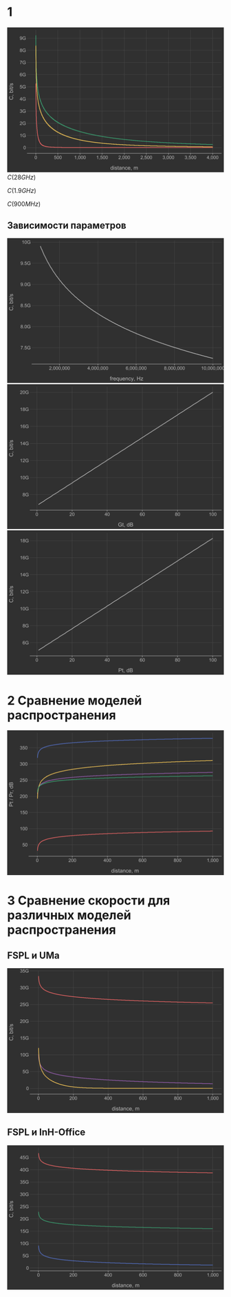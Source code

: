 # 1
![img_1.png](5-1-1.png)
$C(28GHz)$

$C(1.9GHz)$

$C(900MHz)$

## Зависимости параметров
![img_1.png](5-1-2.png)
![img_1.png](5-1-3.png)
![img_1.png](5-1-4.png)

# 2 Сравнение моделей распространения
![img_1.png](5-2.png)

# 3 Сравнение скорости для различных моделей распространения
## FSPL и UMa
![img_1.png](5-3-1.png)
## FSPL и InH-Office
![img_1.png](5-3-2.png)

